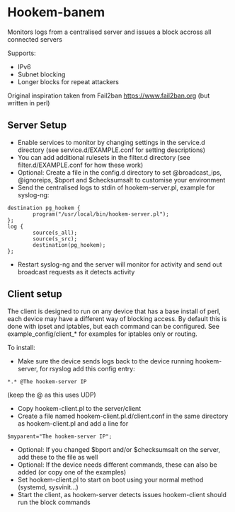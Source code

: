 # Hookem-banem
Monitors logs from a centralised server and issues a block accross all connected servers

Supports:
 - IPv6 
 - Subnet blocking
 - Longer blocks for repeat attackers


Original inspiration taken from Fail2ban https://www.fail2ban.org (but written in perl)


## Server Setup
- Enable services to monitor by changing settings in the service.d directory (see service.d/EXAMPLE.conf for setting descriptions)
- You can add additional rulesets in the filter.d directory (see filter.d/EXAMPLE.conf for how these work)
- Optional: Create a file in the config.d directory to set @broadcast_ips, @ignoreips, $bport and $checksumsalt to customise your environment
- Send the centralised logs to stdin of hookem-server.pl, example for syslog-ng:
```
destination pg_hookem { 
        program("/usr/local/bin/hookem-server.pl"); 
};
log {
        source(s_all); 
        source(s_src);
        destination(pg_hookem);
};
```
- Restart syslog-ng and the server will monitor for activity and send out broadcast requests as it detects activity


## Client setup
The client is designed to run on any device that has a base install of perl, each device may have a different way of blocking
access. By default this is done with ipset and iptables, but each command can be configured. See example_config/client_* for
examples for iptables only or routing.

To install:
- Make sure the device sends logs back to the device running hookem-server, for rsyslog add this config entry:
```
*.* @The hookem-server IP
```
(keep the @ as this uses UDP)

- Copy hookem-client.pl to the server/client 
- Create a file named hookem-client.pl.d/client.conf in the same directory as hookem-client.pl and add a line for 
```
$myparent="The hookem-server IP";
```
- Optional: If you changed $bport and/or $checksumsalt on the server, add these to the file as well
- Optional: If the device needs different commands, these can also be added (or copy one of the examples)
- Set hookem-client.pl to start on boot using your normal method (systemd, sysvinit...)
- Start the client, as hookem-server detects issues hookem-client should run the block commands
